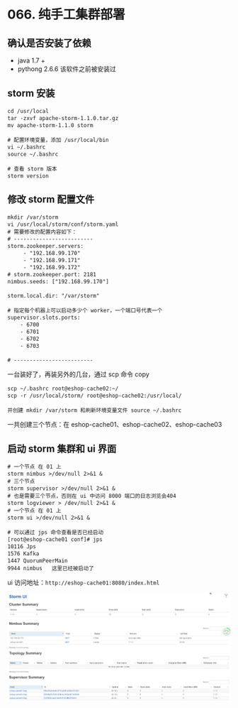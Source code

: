 # 066. 纯手工集群部署

## 确认是否安装了依赖

- java 1.7 +
- pythong 2.6.6 该软件之前被安装过

## storm 安装

```
cd /usr/local
tar -zxvf apache-storm-1.1.0.tar.gz
mv apache-storm-1.1.0 storm

# 配置环境变量，添加 /usr/local/bin
vi ~/.bashrc
source ~/.bashrc

# 查看 storm 版本
storm version
```

## 修改 storm 配置文件

```
mkdir /var/storm
vi /usr/local/storm/conf/storm.yaml
# 需要修改的配置内容如下：
# -------------------------
storm.zookeeper.servers:
     - "192.168.99.170"
     - "192.168.99.171"
     - "192.168.99.172"
# storm.zookeeper.port: 2181
nimbus.seeds: ["192.168.99.170"]

storm.local.dir: "/var/storm"

# 指定每个机器上可以启动多少个 worker，一个端口号代表一个
supervisor.slots.ports:
    - 6700
    - 6701
    - 6702
    - 6703

# -------------------------
```

一台装好了，再装另外的几台，通过 scp 命令 copy

```
scp ~/.bashrc root@eshop-cache02:~/
scp -r /usr/local/storm/ root@eshop-cache02:/usr/local/

并创建 mkdir /var/storm 和刷新环境变量文件 source ~/.bashrc
```

一共创建三个节点：在 eshop-cache01、eshop-cache02、eshop-cache03

## 启动 storm 集群和 ui 界面

```
# 一个节点 在 01 上
storm nimbus >/dev/null 2>&1 &
# 三个节点
storm supervisor >/dev/null 2>&1 &
# 也是需要三个节点，否则在 ui 中访问 8000 端口的日志浏览会404
storm logviewer > /dev/null 2>&1 &
# 一个节点 在 01 上
storm ui >/dev/null 2>&1 &

# 可以通过 jps 命令查看是否已经启动
[root@eshop-cache01 conf]# jps
10116 Jps
1576 Kafka
1447 QuorumPeerMain
9944 nimbus   这里已经被启动了
```

ui 访问地址：`http://eshop-cache01:8080/index.html`

![](./assets/markdown-img-paste-20190519171446988.png)

